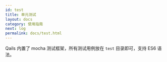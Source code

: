 ```yaml
---
id: test
title: 单元测试
layout: docs
category: 使用指南
next: log
permalink: docs/test.html
---
```


Qails 内置了 mocha 测试框架，所有测试用例放在 `test` 目录即可，支持 ES6 语法。
